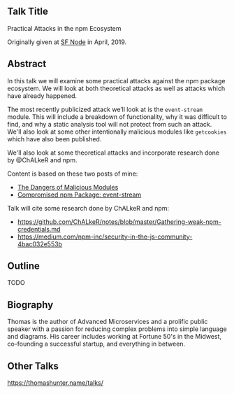 ## Talk Title

Practical Attacks in the npm Ecosystem

Originally given at [SF Node](https://github.com/sfnode/sfnode/issues/97) in April, 2019.

## Abstract

In this talk we will examine some practical attacks against the npm package ecosystem. We will look at both theoretical attacks as well as attacks which have already happened.

The most recently publicized attack we’ll look at is the `event-stream` module. This will include a breakdown of functionality, why it was difficult to find, and why a static analysis tool will not protect from such an attack. We'll also look at some other intentionally malicious modules like `getcookies` which have also been published.

We'll also look at some theoretical attacks and incorporate research done by @ChALkeR and npm.

Content is based on these two posts of mine:

* [The Dangers of Malicious Modules](https://medium.com/intrinsic/common-node-js-attack-vectors-the-dangers-of-malicious-modules-863ae949e7e8)
* [Compromised npm Package: event-stream](https://medium.com/intrinsic/compromised-npm-package-event-stream-d47d08605502)

Talk will cite some research done by ChALkeR and npm:

* <https://github.com/ChALkeR/notes/blob/master/Gathering-weak-npm-credentials.md>
* <https://medium.com/npm-inc/security-in-the-js-community-4bac032e553b>

## Outline

TODO

## Biography

Thomas is the author of Advanced Microservices and a prolific public speaker with a passion for reducing complex problems into simple language and diagrams. His career includes working at Fortune 50's in the Midwest, co-founding a successful startup, and everything in between.

## Other Talks

https://thomashunter.name/talks/
